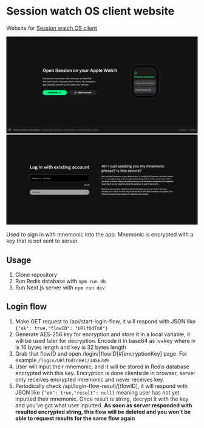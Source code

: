 # Session watch OS client website

Website for [Session watch OS client](https://github.com/VityaSchel/session-watchos)

![Screenshot1](./docs/screenshot-1.png)
![Screenshot2](./docs/screenshot-2.png)

Used to sign in with mnemonic into the app. Mnemonic is encrypted with a key that is not sent to server.

## Usage

1. Clone repository
2. Run Redis database with `npm run db`
3. Run Next.js server with `npm run dev`

## Login flow

1. Make GET request to /api/start-login-flow, it will respond with JSON like `{"ok": true,"flowID": "URlf0dTn8"}`
2. Generate AES-256 key for encryption and store it in a local variable, it will be used later for decryption. Encode it in base64 as iv+key where iv is 16 bytes length and key is 32 bytes length
3. Grab that flowID and open /login/\[flowID\]#\[encryptionKey\] page. For example `/login/URlf0dTn8#123456789`
4. User will input their mnemonic, and it will be stored in Redis database encrypted with this key. Encryption is done clientside in browser, server only receives encrypted mnemonic and never receives key.
5. Periodically check /api/login-flow-result/\[flowID\], it will respond with JSON like `{"ok": true,"result": null}` meaning user has not yet inputted their mnemonic. Once result is string, decrypt it with the key and you've got what user inputted. **As soon as server responded with resulted encrypted string, this flow will be deleted and you won't be able to request results for the same flow again**